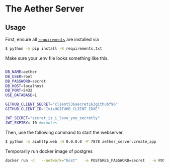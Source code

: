 # The Aether Server

## Usage

First, ensure all [`requirements`](./requirements.txt) are installed via

```sh
$ python -m pip install -R requirements.txt
```

Make sure your .env file looks something like this.
```sh

DB_NAME=aether
DB_USER=root
DB_PASSWORD=secret
DB_HOST=localhost
DB_PORT=5432
USE_DATABASE=1

GITHUB_CLIENT_SECRET="client536secret163githubf96"
GITHUB_CLIENT_ID="IvixUGITUHB_CLIENT_IDXE"

JWT_SECRET="secret_is_i_love_you_secretly"
JWT_EXPIRY= 10 #minutes

```

Then, use the following command to start the webserver.

```sh
$ python -m aiohttp.web -H 0.0.0.0 -P 7878 aether_server:create_app
```

Temporarily run docker image of postgres
```sh
docker run -d   --network="host"   -e POSTGRES_PASSWORD=secret   -e POSTGRES_USER=root   -e POSTGRES_DB=aether   -v /path/to/host/data:/var/lib/postgresql/data   postgres
```
